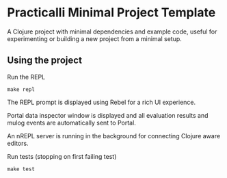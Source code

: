 # Practicalli Minimal Project Template

A Clojure project with minimal dependencies and example code, useful for experimenting or building a new project from a minimal setup.


## Using the project

Run the REPL

```shell
make repl
```

The REPL prompt is displayed using Rebel for a rich UI experience.

Portal data inspector window is displayed and all evaluation results and mulog events are automatically sent to Portal.

An nREPL server is running in the background for connecting Clojure aware editors.


Run tests (stopping on first failing test)

```shell
make test
```
